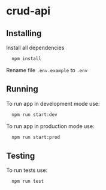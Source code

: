 # crud-api

## Installing

Install all dependencies

```bash
  npm install
```

Rename file `.env.example` to `.env`

## Running

To run app in development mode use:

```bash
  npm run start:dev
```

To run app in production mode use:

```bash
  npm run start:prod
```

## Testing

To run tests use:

```bash
  npm run test
```
